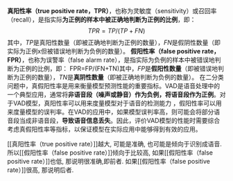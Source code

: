 **真阳性率（true positive rate，TPR）**，也称为灵敏度（sensitivity）或召回率（recall），是指实际**为正例的样本中被正确地判断为正例的比例**，即：
$$TPR=TP/(TP+FN)$$​其中，$TP$是真阳性数量（即被正确地判断为正例的数量），$FN$是假阴性数量（即实际为正例x但被错误地判断为负例的数量）。
**假阳性率（false positive rate，FPR）**，也称为误警率（false alarm rate），是指实际为负例的样本中被错误地判断为正例的比例，即：
FPR=FP/(FN+TN)​其中，$FP$是**假阳性数量**（即被错误地判断为正例的数量），$TN$是**真阴性数量**（即被正确地判断为负例的数量）。
在二分类问题中，真假阳性率是用来衡量模型预测性能的重要指标。VAD是语音处理中的一个典型应用，通常将**非语音段（噪声或静音）作为负例，将语音段作为正例**。对于VAD模型，真阳性率可以用来度量模型对于语音的检测能力 ，假阳性率可以用来度量模型的误判率。在VAD的应用中，如果模型误判率高，则可能会将部分语音段当成非语音段，**导致语音信息丢失**。因此，评价VAD模型的性能时需要综合考虑真假阳性率等指标，以保证模型在实际应用中能够得到有效的应用。

[[真阳性率（true positive rate）]]越大, 可能是准确, 也可能是倾向于识别成语音. 所以[[假阳性率（false positive rate）]]倾向于比较高, 如果[[假阳性率（false positive rate）]]也低, 那说明很准确,即前者. 如果[[假阳性率（false positive rate）]]很高, 那说明后者.